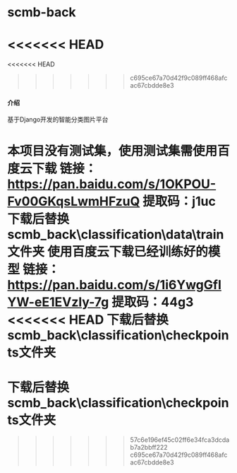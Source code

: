 # scmb-back
<<<<<<< HEAD
=======
<<<<<<< HEAD
>>>>>>> c695ce67a70d42f9c089ff468afcac67cbdde8e3

#### 介绍
基于Django开发的智能分类图片平台

本项目没有测试集，使用测试集需使用百度云下载
链接：https://pan.baidu.com/s/1OKPOU-Fv00GKqsLwmHFzuQ 
提取码：j1uc
下载后替换scmb_back\classification\data\train文件夹
使用百度云下载已经训练好的模型
链接：https://pan.baidu.com/s/1i6YwgGfIYW-eE1EVzIy-7g 
提取码：44g3
<<<<<<< HEAD
下载后替换scmb_back\classification\checkpoints文件夹
=======
下载后替换scmb_back\classification\checkpoints文件夹
=======
>>>>>>> 57c6e196ef45c02ff6e34fca3dcdab7a2bbff222
>>>>>>> c695ce67a70d42f9c089ff468afcac67cbdde8e3
